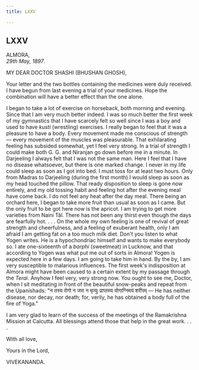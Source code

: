 ```yaml
---
title: LXXV

---
```





  



## LXXV

ALMORA,  
*29th May, 1897*.

MY DEAR DOCTOR SHASHI (BHUSHAN GHOSH),

Your letter and the two bottles containing the medicines were duly
received. I have begun from last evening a trial of your medicines. Hope
the combination will have a better effect than the one alone.

I began to take a lot of exercise on horseback, both morning and
evening. Since that I am very much better indeed. I was so much better
the first week of my gymnastics that I have scarcely felt so well since
I was a boy and used to have *kusti* (wrestling) exercises. I really
began to feel that it was a pleasure to have a body. Every movement made
me conscious of strength — every movement of the muscles was
pleasurable. That exhilarating feeling has subsided somewhat, yet I feel
very strong. In a trial of strength I could make both G. G. and Niranjan
go down before me in a minute. In Darjeeling I always felt that I was
not the same man. Here I feel that I have no disease whatsoever, but
there is one marked change. I never in my life could sleep as soon as I
got into bed. I must toss for at least two hours. Only from Madras to
Darjeeling (during the first month) I would sleep as soon as my head
touched the pillow. That ready disposition to sleep is gone now
entirely, and my old tossing habit and feeling hot after the evening
meal have come back. I do not feel any heat after the day meal. There
being an orchard here, I began to take more fruit than usual as soon as
I came. But the only fruit to be got here now is the apricot. I am
trying to get more varieties from Naini Tâl. There has not been any
thirst even though the days are fearfully hot. . . . On the whole my own
feeling is one of revival of great strength and cheerfulness, and a
feeling of exuberant health, only I am afraid I am getting fat on a too
much milk diet. Don't you listen to what Yogen writes. He is a
hypochondriac himself and wants to make everybody so. I ate
one-sixteenth of a *barphi* (sweetmeat) in Lucknow, and that according
to Yogen was what put me out of sorts in Almora! Yogen is expected here
in a few days. I am going to take him in hand. By the by, I am very
susceptible to malarious influences. The first week's indisposition at
Almora might have been caused to a certain extent by my passage through
the *Terai*. Anyhow I feel very, very strong now. You ought to see me,
Doctor, when I sit meditating in front of the beautiful snow-peaks and
repeat from the Upanishads: "न तस्य रोगो न जरा न मृत्युः प्राप्तस्य
योगाग्निमयं शरीरम् — He has neither disease, nor decay, nor death; for,
verily, he has obtained a body full of the fire of Yoga."

I am very glad to learn of the success of the meetings of the
Ramakrishna Mission at Calcutta. All blessings attend those that help in
the great work. . . .

With all love,

Yours in the Lord,

VIVEKANANDA.


